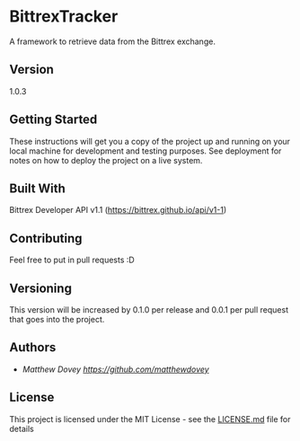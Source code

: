 # BittrexTracker
A framework to retrieve data from the Bittrex exchange.

## Version

1.0.3

## Getting Started

These instructions will get you a copy of the project up and running on your local machine for development and testing purposes. See deployment for notes on how to deploy the project on a live system.

## Built With
Bittrex Developer API v1.1 (https://bittrex.github.io/api/v1-1)

## Contributing

Feel free to put in pull requests :D

## Versioning

This version will be increased by 0.1.0 per release and 0.0.1 per pull request that goes into the project.

## Authors

* *Matthew Dovey* *https://github.com/matthewdovey*

## License

This project is licensed under the MIT License - see the [LICENSE.md](LICENSE.md) file for details
